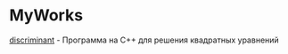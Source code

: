 # MyWorks

<a href=https://github.com/AbsGosha/MyWorks/blob/main/discriminant.cpp> discriminant</a> - Программа на C++ для решения квадратных уравнений
